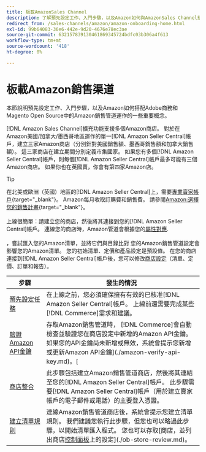 ```yaml
---
title: 板載AmazonSales Channel
description: 了解預先設定工作、入門步驟，以及Amazon如何與AmazonSales Channel搭配使用Adobe商務和Magento Open Source。
redirect_from: /sales-channels/amazon/amazon-onboarding-home.html
exl-id: 99b64083-36e6-442e-9d20-4676e78ec3ae
source-git-commit: 632157839130461869345724bdfc03b306a4f613
workflow-type: tm+mt
source-wordcount: '418'
ht-degree: 0%

---
```


# 板載Amazon銷售渠道

本節說明預先設定工作、入門步驟，以及Amazon如何搭配Adobe商務和Magento Open Source中的Amazon銷售管道運作的一些重要概念。

[!DNL Amazon Sales Channel]擴充功能支援多個Amazon商店。 對於在Amazon美國/加拿大/墨西哥地區運作的單一[!DNL Amazon Seller Central]帳戶，建立三家Amazon商店（分別針對美國銷售額、墨西哥銷售額和加拿大銷售額）。 這三家商店在建立期間分別定義市集國家。 如果您有多個[!DNL Amazon Seller Central]帳戶，則每個[!DNL Amazon Seller Central]帳戶最多可能有三個Amazon商店。 如果你也在英國賣，你會有第四家Amazon店。

>[!TIP]
>
>在北美或歐洲（英國）地區的[!DNL Amazon Seller Central]上，需要[專業賣家帳戶](https://sell.amazon.com/){target=&quot;_blank&quot;}。 Amazon每月收取訂購費和銷售費。 請參閱[Amazon:選擇您的銷售計畫](https://sell.amazon.com/pricing.html){target=&quot;_blank&quot;}。<br><br>
>上線很簡單：請建立您的商店，然後將其連接到您的[!DNL Amazon Seller Central]帳戶。
>連線您的商店時，Amazon管道會根據您的[屬性對應](./attributes-view.md).<br><br>，嘗試匯入您的Amazon清單，並將它們與目錄比對
>您的Amazon銷售管道設定會影響您的Amazon清單。 您的初始清單、定價和產品設定是預設值。 在您的商店連接到[!DNL Amazon Seller Central]帳戶後，您可以修改[商店設定](./ob-store-review.md)（清單、定價、訂單和報告）。

| 步驟 | 發生的情況 |
|--- |--- |
| [預先設定任務](./amazon-pre-setup-tasks.md) | 在上線之前，您必須確保擁有有效的已核准[!DNL Amazon Seller Central]帳戶。 上線前還需要完成某些[!DNL Commerce]需求和建議。 |
| [驗證Amazon API金鑰](./amazon-verify-api-key.md) | 存取Amazon銷售管道時， [!DNL Commerce]會自動檢查並驗證您在商店設定中新增的Amazon API金鑰。 如果您的API金鑰尚未新增或無效，系統會提示您新增或更新Amazon API金鑰](./amazon-verify-api-key.md)。[ |
| [商店整合](./store-integration.md) | 此步驟包括建立Amazon銷售管道商店，然後將其連結至您的[!DNL Amazon Seller Central]帳戶。 此步驟需要[!DNL Amazon Seller Central]帳戶（用於建立賣家帳戶的電子郵件或電話）的主要登入憑證。 |
| [建立清單規則](./ob-create-listing-rule.md) | 連線Amazon銷售管道商店後，系統會提示您建立清單規則。 我們建議您執行此步驟，但您也可以略過此步驟，以開始清單匯入程式。 您也可以存取[商店，並列出商店[控制面板](./amazon-store-dashboard.md)上的設定](./ob-store-review.md)。 |
